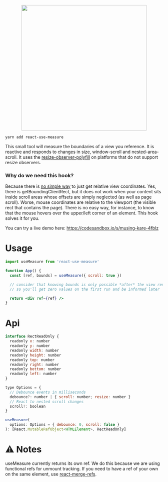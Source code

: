 <p align="center">
  <img height="400" src="https://i.imgur.com/eMYYMla.jpg" />
</p>

    yarn add react-use-measure

This small tool will measure the boundaries of a view you reference. It is reactive and responds to changes in size, window-scroll and nested-area-scroll. It uses the [resize-observer-polyfill](https://github.com/que-etc/resize-observer-polyfill) on platforms that do not support resize observers.

### Why do we need this hook?

Because there is [no simple way](https://stackoverflow.com/questions/442404/retrieve-the-position-x-y-of-an-html-element) to just get relative view coordinates. Yes, there is getBoundingClientRect, but it does not work when your content sits inside scroll areas whose offsets are simply neglected (as well as page scroll). Worse, mouse coordinates are relative to the viewport (the visible rect that contains the page). There is no easy way, for instance, to know that the mouse hovers over the upper/left corner of an element. This hook solves it for you.

You can try a live demo here: https://codesandbox.io/s/musing-kare-4fblz

# Usage

```jsx
import useMeasure from 'react-use-measure'

function App() {
  const [ref, bounds] = useMeasure({ scroll: true })

  // consider that knowing bounds is only possible *after* the view renders
  // so you'll get zero values on the first run and be informed later

  return <div ref={ref} />
}
```

# Api

```jsx
interface RectReadOnly {
  readonly x: number
  readonly y: number
  readonly width: number
  readonly height: number
  readonly top: number
  readonly right: number
  readonly bottom: number
  readonly left: number
}

type Options = {
  // Debounce events in milliseconds
  debounce?: number | { scroll: number; resize: number }
  // React to nested scroll changes
  scroll?: boolean
}

useMeasure(
  options: Options = { debounce: 0, scroll: false }
): [React.MutableRefObject<HTMLElement>, RectReadOnly]
```

# ⚠️ Notes

useMeasure currently returns its own ref. We do this because we are using functional refs for unmount tracking. If you need to have a ref of your own on the same element, use [react-merge-refs](https://github.com/smooth-code/react-merge-refs).
